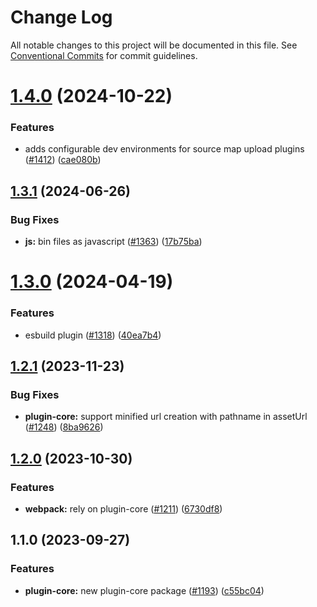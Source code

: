 # Change Log

All notable changes to this project will be documented in this file.
See [Conventional Commits](https://conventionalcommits.org) for commit guidelines.

# [1.4.0](https://github.com/honeybadger-io/honeybadger-js/compare/@honeybadger-io/plugin-core@1.3.1...@honeybadger-io/plugin-core@1.4.0) (2024-10-22)


### Features

* adds configurable dev environments for source map upload plugins ([#1412](https://github.com/honeybadger-io/honeybadger-js/issues/1412)) ([cae080b](https://github.com/honeybadger-io/honeybadger-js/commit/cae080ba861e1132730701f47f7d4e3c5ea1fa1b))





## [1.3.1](https://github.com/honeybadger-io/honeybadger-js/compare/@honeybadger-io/plugin-core@1.3.0...@honeybadger-io/plugin-core@1.3.1) (2024-06-26)


### Bug Fixes

* **js:** bin files as javascript ([#1363](https://github.com/honeybadger-io/honeybadger-js/issues/1363)) ([17b75ba](https://github.com/honeybadger-io/honeybadger-js/commit/17b75ba466bf6db4c50b07b187908a46c58b83f2))





# [1.3.0](https://github.com/honeybadger-io/honeybadger-js/compare/@honeybadger-io/plugin-core@1.2.1...@honeybadger-io/plugin-core@1.3.0) (2024-04-19)


### Features

* esbuild plugin ([#1318](https://github.com/honeybadger-io/honeybadger-js/issues/1318)) ([40ea7b4](https://github.com/honeybadger-io/honeybadger-js/commit/40ea7b4f9c27aecfd5a8051323fca3ab72c7a07a))





## [1.2.1](https://github.com/honeybadger-io/honeybadger-js/compare/@honeybadger-io/plugin-core@1.2.0...@honeybadger-io/plugin-core@1.2.1) (2023-11-23)


### Bug Fixes

* **plugin-core:** support minified url creation with pathname in assetUrl ([#1248](https://github.com/honeybadger-io/honeybadger-js/issues/1248)) ([8ba9626](https://github.com/honeybadger-io/honeybadger-js/commit/8ba96268827dcf99f8cdba7f947d583dda07edd6))



## [1.2.0](https://github.com/honeybadger-io/honeybadger-js/compare/@honeybadger-io/plugin-core@1.1.0...@honeybadger-io/plugin-core@1.2.0) (2023-10-30)


### Features

* **webpack:** rely on plugin-core ([#1211](https://github.com/honeybadger-io/honeybadger-js/issues/1211)) ([6730df8](https://github.com/honeybadger-io/honeybadger-js/commit/6730df8e44042164a9262f67c3e429151e10d6b5))



## 1.1.0 (2023-09-27)


### Features

* **plugin-core:** new plugin-core package ([#1193](https://github.com/honeybadger-io/honeybadger-js/issues/1193)) ([c55bc04](https://github.com/honeybadger-io/honeybadger-js/commit/c55bc048442a274ff568a6fda9a0bd12eac28055))

